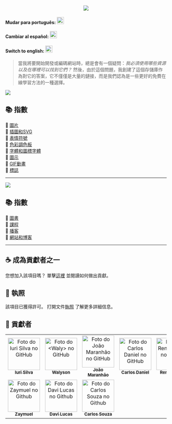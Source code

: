 <h1 align="center">
  <img src="assets/image/logocn.png">
</h1>

#### Mudar para português: <kbd>[<img title="Português" alt="Português" src="../../flags/br.jpg" width="22">](../../README.md)</kbd>

#### Cambiar al español: <kbd>[<img title="Español" alt="Español" src="../../flags/es.png" width="22">](../espanol/README.es.md)</kbd>

#### Switch to english: <kbd>[<img title="English" alt="English" src="../../flags/eua.png" width="22">](../english/README.en.md)</kbd>

> 當我將要開始開發或編碼網站時，總是會有一個疑問：<i>我必須使用哪些資源以及在哪裡可以找到它們？</i>
> 然後，由於這個問題，我創建了這個存儲庫作為對它的答案，它不僅僅是大量的鏈接，而是我們認為是一些更好的免費在線學習方法的一種選擇。

<img src="assets/image/banner1cn.png">

## 📚 指數

🔖 [圖片](pages/網站免費資料.cn.md#-圖片)<br>
🔖 [插圖和SVG](pages/網站免費資料.cn.md#-插圖和SVG)<br>
🔖 [表情符號](pages/網站免費資料.cn.md#-表情符號)<br>
🔖 [色彩調色板](pages/網站免費資料.cn.md#-色彩調色板)<br>
🔖 [字體和圖標字體](pages/網站免費資料.cn.md#-圖示)<br>
🔖 [圖示](pages/網站免費資料.cn.md#-圖示)<br>
🔖 [GIF動畫](pages/網站免費資料.cn.md#-GIF動畫)<br>
🔖 [標誌](pages/網站免費資料.cn.md#-標誌)<br>

---

<img src="assets/image/banner2cn.png">

## 📚 指數

🔖 [圖書](pages/免費學習資料.cn.md#-圖書)<br>
🔖 [課程](pages/免費學習資料.cn.md#-課程)<br>
🔖 [播客](pages/免費學習資料.cn.md#-播客)<br>
🔖 [網站和博客](pages/免費學習資料.cn.md#-網站和博客)<br>

---

## ☕ 成為貢獻者之一

您想加入該項目嗎？ 單擊[這裡](CONTRIBUTING.cn.md) 並閱讀如何做出貢獻。<br>

## 🍜 執照

該項目已獲得許可。 打開文件[執照](LICENSE.cn.md) 了解更多詳細信息。<br>

## 🦄 貢獻者


<table>
  <tr>
    <td align="center">
      <a href="https://github.com/iuricode">
        <img src="https://avatars3.githubusercontent.com/u/31936044" width="100px;" alt="Foto do Iuri Silva no GitHub"/><br>
        <sub>
          <b>Iuri Silva</b>
        </sub>
      </a>
    </td>
    <td align="center">
      <a href="https://github.com/walysonfelipe">
        <img src="https://avatars1.githubusercontent.com/u/35854466" width="100px;" alt="Foto do <Waly> no GitHub"/><br>
        <sub>
          <b>Walyson</b>
        </sub>
      </a><br>
    </td>
    <td align="center">
      <a href="https://github.com/joaomaranhao">
        <img src="https://avatars0.githubusercontent.com/u/31970285" width="100px;" alt="Foto do João Maranhão no GitHub"/><br>
        <sub>
          <b>João Maranhão</b>
        </sub>
      </a><br>
    </td>
    <td align="center">
      <a href="https://github.com/z3ox1s">
        <img src="https://avatars0.githubusercontent.com/u/66672234" width="100px;" alt="Foto do Carlos Daniel no GitHub"/><br>
        <sub>
          <b>Carlos Daniel</b>
        </sub>
      </a><br>
    </td>
    <td align="center">
      <a href="https://github.com/reness0">
        <img src="https://avatars0.githubusercontent.com/u/49681380" width="100px;" alt="Foto do Renê Júnior no Github"/><br>
        <sub>
          <b>Renê Júnior</b>
        </sub>
      </a><br>
    </td>
    <td align="center">
      <a href="https://github.com/YasmimVieira">
        <img src="https://avatars.githubusercontent.com/u/47395019" width="100px;" alt="Foto da Yasmim Vieira no Github"/><br>
        <sub>
          <b>Yasmim Vieira</b>
        </sub>
      </a><br>
    </td>
    <tr>
     <td align="center">
      <a href="https://github.com/zaymuel">
        <img src="https://avatars.githubusercontent.com/u/63195645" width="100px;" alt="Foto do Zaymuel no Github"/><br>
        <sub>
          <b>Zaymuel</b>
        </sub>
      </a><br>
    </td>
     <td align="center">
      <a href="https://github.com/davidlpc1">
        <img src="https://avatars.githubusercontent.com/u/66884233" width="100px;" alt="Foto do Davi Lucas no Github"/><br>
        <sub>
          <b>Davi Lucas</b>
        </sub>
      </a><br>
    </td>
    </td>
     <td align="center">
      <a href="https://github.com/CarlosViniMSouza">
        <img src="https://avatars.githubusercontent.com/u/60679101" width="100px;" alt="Foto do Carlos Souza no Github"/><br>
        <sub>
          <b>Carlos Souza</b>
        </sub>
      </a><br>
    </td>
    </tr>
  </tr>
</table>

